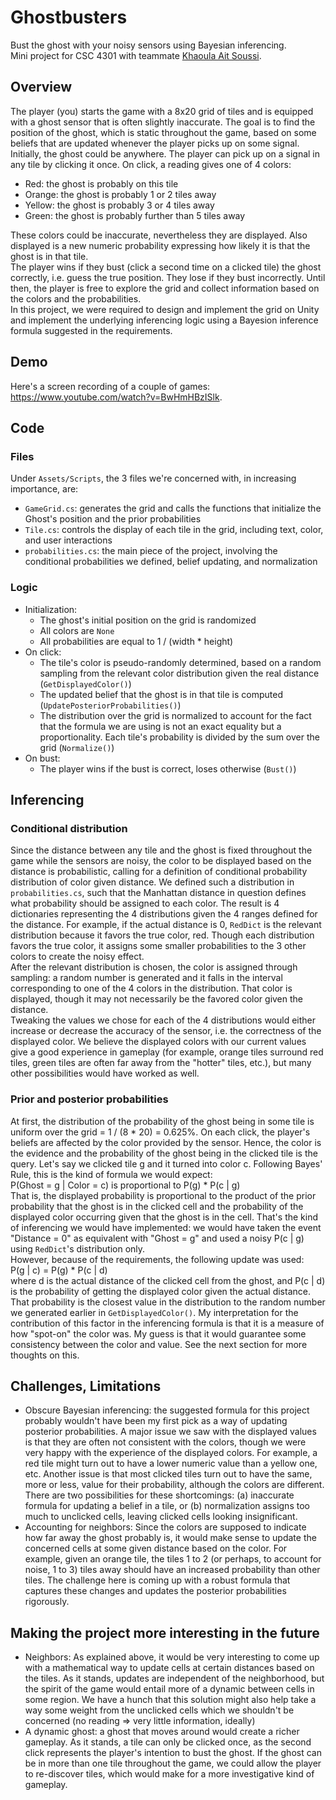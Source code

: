 # Ghostbusters

Bust the ghost with your noisy sensors using Bayesian inferencing.  
Mini project for CSC 4301 with teammate [Khaoula Ait Soussi](https://github.com/KhaoulaSoussi).

## Overview
The player (you) starts the game with a 8x20 grid of tiles and is equipped with a ghost sensor that is often slightly inaccurate. The goal is to find the position of the ghost, which is static throughout the game, based on some beliefs that are updated whenever the player picks up on some signal. Initially, the ghost could be anywhere. The player can pick up on a signal in any tile by clicking it once. On click, a reading gives one of 4 colors:
- Red: the ghost is probably on this tile
- Orange: the ghost is probably 1 or 2 tiles away
- Yellow: the ghost is probably 3 or 4 tiles away
- Green: the ghost is probably further than 5 tiles away  

These colors could be inaccurate, nevertheless they are displayed. Also displayed is a new numeric probability expressing how likely it is that the ghost is in that tile.  
The player wins if they bust (click a second time on a clicked tile) the ghost correctly, i.e. guess the true position. They lose if they bust incorrectly. Until then, the player is free to explore the grid and collect information based on the colors and the probabilities.  
In this project, we were required to design and implement the grid on Unity and implement the underlying inferencing logic using a Bayesion inference formula suggested in the requirements. 

## Demo
Here's a screen recording of a couple of games: https://www.youtube.com/watch?v=BwHmHBzISlk. 

## Code

### Files
Under `Assets/Scripts`, the 3 files we're concerned with, in increasing importance, are:
- `GameGrid.cs`: generates the grid and calls the functions that initialize the Ghost's position and the prior probabilities
- `Tile.cs`: controls the display of each tile in the grid, including text, color, and user interactions
- `probabilities.cs`: the main piece of the project, involving the conditional probabilities we defined, belief updating, and normalization

### Logic

- Initialization:
    * The ghost's initial position on the grid is randomized
    * All colors are `None`
    * All probabilities are equal to 1 / (width * height)
- On click:
    * The tile's color is pseudo-randomly determined, based on a random sampling from the relevant color distribution given the real distance (`GetDisplayedColor()`)
    * The updated belief that the ghost is in that tile is computed (`UpdatePosteriorProbabilities()`)
    * The distribution over the grid is normalized to account for the fact that the formula we are using is not an exact equality but a proportionality. Each tile's probability is divided by the sum over the grid (`Normalize()`)
- On bust:
    * The player wins if the bust is correct, loses otherwise (`Bust()`)

## Inferencing

### Conditional distribution
Since the distance between any tile and the ghost is fixed throughout the game while the sensors are noisy, the color to be displayed based on the distance is probabilistic, calling for a definition of conditional probability distribution of color given distance. We defined such a distribution in `probabilities.cs`, such that the Manhattan distance in question defines what probability should be assigned to each color. The result is 4 dictionaries representing the 4 distributions given the 4 ranges defined for the distance. For example, if the actual distance is 0, `RedDict` is the relevant distribution because it favors the true color, red. Though each distribution favors the true color, it assigns some smaller probabilities to the 3 other colors to create the noisy effect.  
After the relevant distribution is chosen, the color is assigned through sampling: a random number is generated and it falls in the interval corresponding to one of the 4 colors in the distribution. That color is displayed, though it may not necessarily be the favored color given the distance.  
Tweaking the values we chose for each of the 4 distributions would either increase or decrease the accuracy of the sensor, i.e. the correctness of the displayed color. We believe the displayed colors with our current values give a good experience in gameplay (for example, orange tiles surround red tiles, green tiles are often far away from the "hotter" tiles, etc.), but many other possibilities would have worked as well. 

### Prior and posterior probabilities
At first, the distribution of the probability of the ghost being in some tile is uniform over the grid = 1 / (8 * 20) = 0.625%. On each click, the player's beliefs are affected by the color provided by the sensor. Hence, the color is the evidence and the probability of the ghost being in the clicked tile is the query. Let's say we clicked tile g and it turned into color c. Following Bayes' Rule, this is the kind of formula we would expect:  
P(Ghost = g | Color = c) is proportional to P(g) * P(c | g)  
That is, the displayed probability is proportional to the product of the prior probability that the ghost is in the clicked cell and the probability of the displayed color occurring given that the ghost is in the cell. That's the kind of inferencing we would have implemented: we would have taken the event "Distance = 0" as equivalent with "Ghost = g" and used a noisy P(c | g) using `RedDict`'s distribution only.  
However, because of the requirements, the following update was used:  
P(g | c) = P(g) * P(c | d)  
where d is the actual distance of the clicked cell from the ghost, and P(c | d) is the probability of getting the displayed color given the actual distance. That probability is the closest value in the distribution to the random number we generated earlier in `GetDisplayedColor()`. My interpretation for the contribution of this factor in the inferencing formula is that it is a measure of how "spot-on" the color was. My guess is that it would guarantee some consistency between the color and value. See the next section for more thoughts on this.

## Challenges, Limitations
- Obscure Bayesian inferencing: the suggested formula for this project probably wouldn't have been my first pick as a way of updating posterior probabilities. A major issue we saw with the displayed values is that they are often not consistent with the colors, though we were very happy with the experience of the displayed colors. For example, a red tile might turn out to have a lower numeric value than a yellow one, etc. Another issue is that most clicked tiles turn out to have the same, more or less, value for their probability, although the colors are different. There are two possibilities for these shortcomings: (a) inaccurate formula for updating a belief in a tile, or (b) normalization assigns too much to unclicked cells, leaving clicked cells looking insignificant. 
- Accounting for neighbors: Since the colors are supposed to indicate how far away the ghost probably is, it would make sense to update the concerned cells at some given distance based on the color. For example, given an orange tile, the tiles 1 to 2 (or perhaps, to account for noise, 1 to 3) tiles away should have an increased probability than other tiles. The challenge here is coming up with a robust formula that captures these changes and updates the posterior probabilities rigorously.  

## Making the project more interesting in the future
- Neighbors: As explained above, it would be very interesting to come up with a mathematical way to update cells at certain distances based on the tiles. As it stands, updates are independent of the neighborhood, but the spirit of the game would entail more of a dynamic between cells in some region. We have a hunch that this solution might also help take a way some weight from the unclicked cells which we shouldn't be concerned (no reading => very little information, ideally)  
- A dynamic ghost: a ghost that moves around would create a richer gameplay. As it stands, a tile can only be clicked once, as the second click represents the player's intention to bust the ghost. If the ghost can be in more than one tile throughout the game, we could allow the player to re-discover tiles, which would make for a more investigative kind of gameplay.
